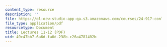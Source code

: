 ```yaml
---
content_type: resource
description: ''
file: https://ol-ocw-studio-app-qa.s3.amazonaws.com/courses/24-917-conlangs-how-to-construct-a-language-fall-2018/49c47bb76a6dfa0d238bc26a4781402b_MIT24_917f18_lec11_agreement.pdf
file_type: application/pdf
resourcetype: Document
title: Lectures 11-12 (PDF)
uid: 49c47bb7-6a6d-fa0d-238b-c26a4781402b
---
```

